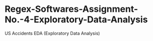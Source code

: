 # Regex-Softwares-Assignment-No.-4-Exploratory-Data-Analysis
US Accidents EDA (Exploratory Data Analysis)
